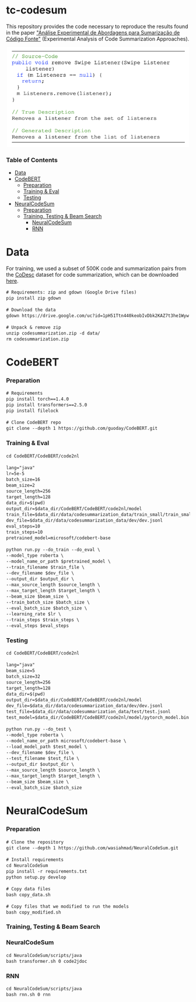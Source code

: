 # tc-codesum

This repository provides the code necessary to 
reproduce the results found in the paper
["Análise Experimental de Abordagens para Sumarização de Código Fonte"](https://github.com/gpfl/tc-codesum/tree/master/files/pdf/Flores_G_Analise_Experimental.pdf)
(Experimental Analysis of Code Summarization Approaches).
<p align="center">
  <img src="https://github.com/gpfl/tc-codesum/blob/master/files/img/tc-codesum.png?raw=true" width="500" alt="Code Summarization Example"/>
</p>

### Table of Contents
* [Data](https://github.com/gpfl/tc-codesum#Data)
* [CodeBERT](https://github.com/gpfl/tc-codesum#CodeBERT)
  * [Preparation](https://github.com/gpfl/tc-codesum#preparation)
  * [Training & Eval](https://github.com/gpfl/tc-codesum#training--eval)
  * [Testing](https://github.com/gpfl/tc-codesum#testing)
* [NeuralCodeSum](https://github.com/gpfl/tc-codesum#NeuralCodeSum)
  * [Preparation](https://github.com/gpfl/tc-codesum#preparation-1)
  * [Training, Testing & Beam Search](https://github.com/gpfl/tc-codesum#training-testing--beam-search)
    * [NeuralCodeSum](https://github.com/gpfl/tc-codesum#NeuralCodeSum-1)
    * [RNN](https://github.com/gpfl/tc-codesum#rnn)

# Data

For training, we used a subset of 500K code and summarization pairs from 
the [CoDesc](https://github.com/csebuetnlp/CoDesc) dataset for code summarization, 
which can be downloaded [here](https://drive.google.com/file/d/1pH51Ttn440keobIvDbk2KAZ7t3he1Wyw/view?usp=sharing).

    # Requirements: zip and gdown (Google Drive files)
    pip install zip gdown
    
    # Download the data
    gdown https://drive.google.com/uc?id=1pH51Ttn440keobIvDbk2KAZ7t3he1Wyw
    
    # Unpack & remove zip
    unzip codesummarization.zip -d data/
    rm codesummarization.zip

# CodeBERT
### Preparation
    # Requirements
    pip install torch==1.4.0
    pip install transformers==2.5.0
    pip install filelock

    # Clone CodeBERT repo
    git clone --depth 1 https://github.com/guoday/CodeBERT.git

### Training & Eval
    cd CodeBERT/CodeBERT/code2nl

    lang="java" 
    lr=5e-5
    batch_size=16
    beam_size=2
    source_length=256
    target_length=128
    data_dir=$(pwd)
    output_dir=$data_dir/CodeBERT/CodeBERT/code2nl/model
    train_file=$data_dir/data/codesummarization_data/train_small/train_small.jsonl
    dev_file=$data_dir/data/codesummarization_data/dev/dev.jsonl
    eval_steps=10 
    train_steps=10 
    pretrained_model=microsoft/codebert-base 

    python run.py --do_train --do_eval \
    --model_type roberta \
    --model_name_or_path $pretrained_model \
    --train_filename $train_file \
    --dev_filename $dev_file \
    --output_dir $output_dir \
    --max_source_length $source_length \
    --max_target_length $target_length \
    --beam_size $beam_size \
    --train_batch_size $batch_size \
    --eval_batch_size $batch_size \
    --learning_rate $lr \
    --train_steps $train_steps \
    --eval_steps $eval_steps

### Testing
    cd CodeBERT/CodeBERT/code2nl

    lang="java" 
    beam_size=5
    batch_size=32
    source_length=256
    target_length=128
    data_dir=$(pwd)
    output_dir=$data_dir/CodeBERT/CodeBERT/code2nl/model
    dev_file=$data_dir/data/codesummarization_data/dev/dev.jsonl
    test_file=$data_dir/data/codesummarization_data/test/test.jsonl
    test_model=$data_dir/CodeBERT/CodeBERT/code2nl/model/pytorch_model.bin
    
    python run.py --do_test \
    --model_type roberta \
    --model_name_or_path microsoft/codebert-base \
    --load_model_path $test_model \
    --dev_filename $dev_file \
    --test_filename $test_file \
    --output_dir $output_dir \
    --max_source_length $source_length \
    --max_target_length $target_length \
    --beam_size $beam_size \
    --eval_batch_size $batch_size 

# NeuralCodeSum

### Preparation
    # Clone the repository
    git clone --depth 1 https://github.com/wasiahmad/NeuralCodeSum.git

    # Install requirements
    cd NeuralCodeSum
    pip install -r requirements.txt
    python setup.py develop

    # Copy data files
    bash copy_data.sh

    # Copy files that we modified to run the models 
    bash copy_modified.sh

### Training, Testing & Beam Search

### NeuralCodeSum
    cd NeuralCodeSum/scripts/java
    bash transformer.sh 0 code2jdoc

### RNN
    cd NeuralCodeSum/scripts/java
    bash rnn.sh 0 rnn

    


